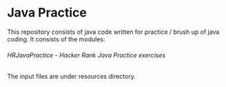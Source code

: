 # Java Practice
This repository consists of java code written for practice / brush up of java coding.
It consists of the modules:

###### HRJavaPractice - Hacker Rank Java Practice exercises
The input files are under resources directory.
